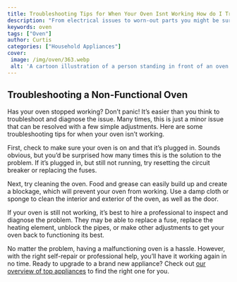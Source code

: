 ```yaml
---
title: Troubleshooting Tips for When Your Oven Isnt Working How do I Troubleshoot My Oven Not Working
description: "From electrical issues to worn-out parts you might be surprised at how many different issues can affect your oven Get the answers to questions like My oven isnt working what should I do with this comprehensive guide to oven troubleshooting"
keywords: oven
tags: ["Oven"]
author: Curtis
categories: ["Household Appliances"]
cover: 
 image: /img/oven/363.webp
 alt: 'A cartoon illustration of a person standing in front of an oven with the question How do I troubleshoot my oven not working'
---
```

## Troubleshooting a Non-Functional Oven
Has your oven stopped working? Don’t panic! It’s easier than you think to troubleshoot and diagnose the issue. Many times, this is just a minor issue that can be resolved with a few simple adjustments. Here are some troubleshooting tips for when your oven isn’t working.

First, check to make sure your oven is on and that it’s plugged in. Sounds obvious, but you’d be surprised how many times this is the solution to the problem. If it’s plugged in, but still not running, try resetting the circuit breaker or replacing the fuses.

Next, try cleaning the oven. Food and grease can easily build up and create a blockage, which will prevent your oven from working. Use a damp cloth or sponge to clean the interior and exterior of the oven, as well as the door.

If your oven is still not working, it’s best to hire a professional to inspect and diagnose the problem. They may be able to replace a fuse, replace the heating element, unblock the pipes, or make other adjustments to get your oven back to functioning its best.

No matter the problem, having a malfunctioning oven is a hassle. However, with the right self-repair or professional help, you’ll have it working again in no time. Ready to upgrade to a brand new appliance? Check out [our overview of top appliances](./pages/appliance-overview) to find the right one for you.
